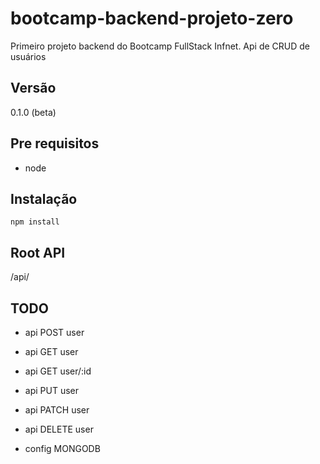 # bootcamp-backend-projeto-zero

Primeiro projeto backend do Bootcamp FullStack Infnet.
Api de CRUD de usuários

## Versão

0.1.0 (beta)

## Pre requisitos
* node

## Instalação

``` npm install ```

## Root API

/api/

## TODO

* api POST user

* api GET user

* api GET user/:id

* api PUT user

* api PATCH user

* api DELETE user

* config MONGODB



